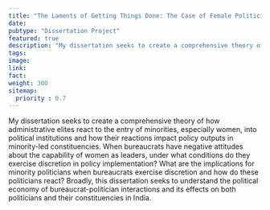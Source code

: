 ```yaml
---
title: "The Laments of Getting Things Done: The Case of Female Politicians and Bureaucrats in India"
date: 
pubtype: "Dissertation Project"
featured: true
description: "My dissertation seeks to create a comprehensive theory of how administrative elites react to the entry of minorities, especially women, into political institutions and how their reactions impact policy outputs in minority-led constituencies. When bureaucrats have negative attitudes about the capability of women as leaders, under what conditions do they exercise discretion in policy implementation? What are the implications for minority politicians when bureaucrats exercise discretion and how do these politicians  react? This dissertation seeks to understand the political economy of bureaucrat-politician interactions and its effects on both politicians and the constituencies led by these politicians in India."
tags: 
image: 
link: 
fact: 
weight: 300
sitemap:
  priority : 0.7
---
```

My dissertation seeks to create a comprehensive theory of how administrative elites react to the entry of minorities, especially women, into political institutions and how their reactions impact policy outputs in minority-led constituencies. When bureaucrats have negative attitudes about the capability of women as leaders, under what conditions do they exercise discretion in policy implementation? What are the implications for minority politicians when bureaucrats exercise discretion and how do these politicians  react? Broadly, this dissertation seeks to understand the political economy of bureaucrat-politician interactions and its effects on both politicians and their constituencies in India.